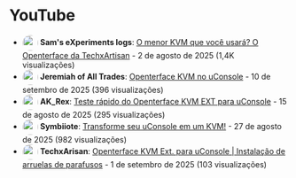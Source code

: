 # YouTube

- <a href="https://www.youtube.com/@Sam's eXperiments logs"><img src="https://yt3.ggpht.com/QypC0fMJdJDxdf_04lp6TWkuorFPB9pVZD8oOLwclsvRfJsfzCz01iaSl56A1J9lcCHUHXEM=s88-c-k-c0x00ffffff-no-rj" alt="" width="28" style="border-radius: 50%; vertical-align: middle;" onerror="this.style.display='none'"></a> **Sam's eXperiments logs**: [O menor KVM que você usará? O Openterface da TechxArtisan](https://www.youtube.com/watch?v=OyVeDDlDbN0) - 2 de agosto de 2025 (1,4K visualizações)
- <a href="https://www.youtube.com/@Jeremiah of All Trades"><img src="https://yt3.ggpht.com/raayTskKlPrkGR_N2xXgl-XLJ_z3xOlu7kvWXOp_7xu9FkyrDnozvk-suB0udLRxNTTtUfqiNA=s88-c-k-c0x00ffffff-no-rj" alt="" width="28" style="border-radius: 50%; vertical-align: middle;" onerror="this.style.display='none'"></a> **Jeremiah of All Trades**: [Openterface KVM no uConsole](https://www.youtube.com/watch?v=gy-auzoEs-4) - 10 de setembro de 2025 (396 visualizações)
- <a href="https://www.youtube.com/@AK_Rex"><img src="https://yt3.ggpht.com/nIdpTTws2Mo1LxRymbhZOTOUvPrcU1bmUPc1EIz0bzYMYaOYtsyTtwygKlyOhZWaMSBd00In9A=s88-c-k-c0x00ffffff-no-rj" alt="" width="28" style="border-radius: 50%; vertical-align: middle;" onerror="this.style.display='none'"></a> **AK_Rex**: [Teste rápido do Openterface KVM EXT para uConsole](https://www.youtube.com/watch?v=3NKIu-kDpQg) - 15 de agosto de 2025 (295 visualizações)
- <a href="https://www.youtube.com/@Symbiiote"><img src="https://yt3.ggpht.com/OYi4mIbKHArwGmdur42okpmZ3VMRJlMixLH2YOvgv2EqWzzvxx1wgwh0RugCBjTuYAVGne4B=s88-c-k-c0x00ffffff-no-rj" alt="" width="28" style="border-radius: 50%; vertical-align: middle;" onerror="this.style.display='none'"></a> **Symbiiote**: [Transforme seu uConsole em um KVM!](https://www.youtube.com/watch?v=UaHBOCbXk1Y) - 27 de agosto de 2025 (982 visualizações)
- <a href="https://www.youtube.com/@TechxArisan"><img src="https://yt3.ggpht.com/QmPxBOCvl-6-q-i3jyLXV5FuR2Hk5CTui_n0IMRRGzlrExNcjifqwUtay63JpahwZT84Iffb3A=s88-c-k-c0x00ffffff-no-rj" alt="" width="28" style="border-radius: 50%; vertical-align: middle;" onerror="this.style.display='none'"></a> **TechxArisan**: [Openterface KVM Ext. para uConsole | Instalação de arruelas de parafusos](https://www.youtube.com/watch?v=Yav62fERPTE) - 1 de setembro de 2025 (103 visualizações)

